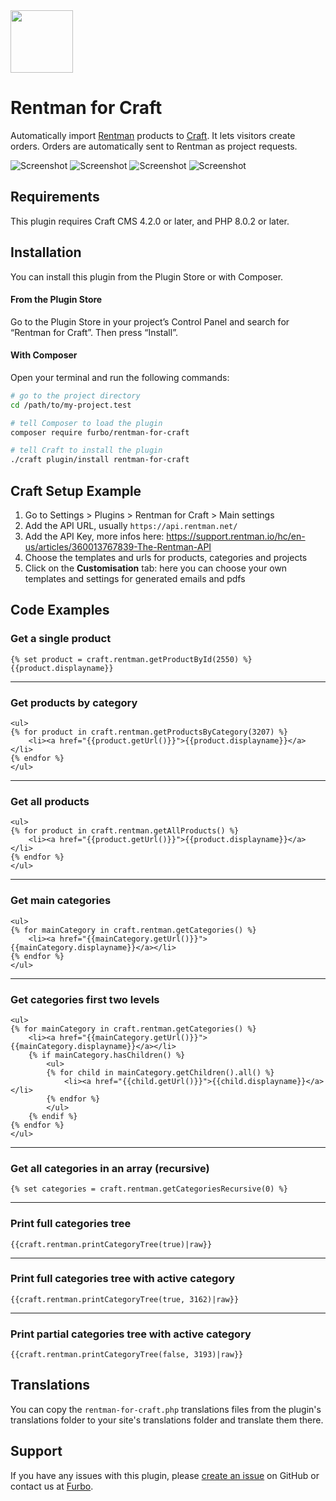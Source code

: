 <img src="resources/img/plugin-logo.png" width="100" height="100">

<h1 align="left">Rentman for Craft</h1>
<p>Automatically import <a href="https://rentman.io/" target="_blank">Rentman</a> products to <a href="https://craftcms.com/" target="_blank">Craft</a>. It lets visitors create orders. Orders are automatically sent to Rentman as project requests.</p>


![Screenshot](resources/img/rentman-craft-backend-snapshot-v2.jpg)
![Screenshot](resources/img/rentman-craft-product-detail-v2.jpg)
![Screenshot](resources/img/rentman-craft-products-v2.jpg)
![Screenshot](resources/img/rentman-craft-project-v2.jpg)



## Requirements

This plugin requires Craft CMS 4.2.0 or later, and PHP 8.0.2 or later.

## Installation

You can install this plugin from the Plugin Store or with Composer.

#### From the Plugin Store

Go to the Plugin Store in your project’s Control Panel and search for “Rentman for Craft”. Then press “Install”.

#### With Composer

Open your terminal and run the following commands:

```bash
# go to the project directory
cd /path/to/my-project.test

# tell Composer to load the plugin
composer require furbo/rentman-for-craft

# tell Craft to install the plugin
./craft plugin/install rentman-for-craft
```

## Craft Setup Example

1. Go to Settings > Plugins > Rentman for Craft > Main settings
2. Add the API URL, usually `https://api.rentman.net/`
3. Add the API Key, more infos here: https://support.rentman.io/hc/en-us/articles/360013767839-The-Rentman-API
4. Choose the templates and urls for products, categories and projects
5. Click on the **Customisation** tab: here you can choose your own templates and settings for generated emails and pdfs


## Code Examples

### Get a single product
```
{% set product = craft.rentman.getProductById(2550) %}
{{product.displayname}}
```

<hr />

### Get products by category
```
<ul>
{% for product in craft.rentman.getProductsByCategory(3207) %}
    <li><a href="{{product.getUrl()}}">{{product.displayname}}</a></li>
{% endfor %}
</ul>
```

<hr />

### Get all products
```
<ul>
{% for product in craft.rentman.getAllProducts() %}
    <li><a href="{{product.getUrl()}}">{{product.displayname}}</a></li>
{% endfor %}
</ul>
```

<hr />

### Get main categories
```
<ul>
{% for mainCategory in craft.rentman.getCategories() %}
    <li><a href="{{mainCategory.getUrl()}}">{{mainCategory.displayname}}</a></li>
{% endfor %}
</ul>
```

<hr />

### Get categories first two levels
```
<ul>
{% for mainCategory in craft.rentman.getCategories() %}
    <li><a href="{{mainCategory.getUrl()}}">{{mainCategory.displayname}}</a></li>
    {% if mainCategory.hasChildren() %}
        <ul>
        {% for child in mainCategory.getChildren().all() %}
            <li><a href="{{child.getUrl()}}">{{child.displayname}}</a></li>
        {% endfor %}
        </ul>
    {% endif %}
{% endfor %}
</ul>
```
<hr />


### Get all categories in an array (recursive)

```
{% set categories = craft.rentman.getCategoriesRecursive(0) %}  
```
<hr />

### Print full categories tree
```
{{craft.rentman.printCategoryTree(true)|raw}}
```
<hr />

### Print full categories tree with active category
```
{{craft.rentman.printCategoryTree(true, 3162)|raw}}
```
<hr />

### Print partial categories tree with active category
```
{{craft.rentman.printCategoryTree(false, 3193)|raw}}
```


## Translations

You can copy the `rentman-for-craft.php` translations files from the plugin's translations folder to your site's translations folder and translate them there.


## Support

If you have any issues with this plugin, please [create an issue](https://github.com/tonioseiler/rentmanforcraft/issues) on GitHub or contact us at [Furbo](mailto:support@furbo.ch).
